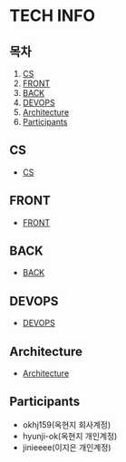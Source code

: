 # TECH INFO

## 목차
1. [CS](#CS)
2. [FRONT](#FRONT)
3. [BACK](#BACK)
4. [DEVOPS](#DEVOPS)
5. [Architecture](#Architecture)
6. [Participants](#Participants)

## CS
- [CS](cs/README.md)<br>

## FRONT
- [FRONT](front/README.md)<br>

## BACK
- [BACK](back/README.md)<br>

## DEVOPS
- [DEVOPS](devops/README.md)<br>

## Architecture
- [Architecture](architecture/README.md)<br>

## Participants
- okhj159(옥현지 회사계정)
- hyunji-ok(옥현지 개인계정)
- jinieeee(이지은 개인계정)